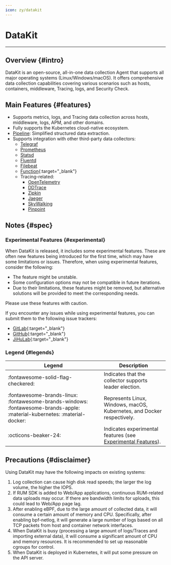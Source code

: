 ```yaml
---
icon: zy/datakit
---
```


# DataKit
---

## Overview {#intro}

DataKit is an open-source, all-in-one data collection Agent that supports all major operating systems (Linux/Windows/macOS). It offers comprehensive data collection capabilities covering various scenarios such as hosts, containers, middleware, Tracing, logs, and Security Check.

## Main Features {#features}

- Supports metrics, logs, and Tracing data collection across hosts, middleware, logs, APM, and other domains.
- Fully supports the Kubernetes cloud-native ecosystem.
- [Pipeline](../pipeline/use-pipeline/index.md): Simplified structured data extraction.
- Supports integration with other third-party data collectors:
    - [Telegraf](../integrations/telegraf.md)
    - [Prometheus](../integrations/prom.md)
    - [Statsd](../integrations/statsd.md)
    - [Fluentd](../integrations/logstreaming.md)
    - [Filebeat](../integrations/beats_output.md)
    - [Function](https://func.guance.com/doc/practice-write-data-via-datakit/){:target="_blank"}
    - Tracing-related:
        - [OpenTelemetry](../integrations/opentelemetry.md)
        - [DDTrace](../integrations/ddtrace.md)
        - [Zipkin](../integrations/zipkin.md)
        - [Jaeger](../integrations/jaeger.md)
        - [SkyWalking](../integrations/skywalking.md)
        - [Pinpoint](../integrations/pinpoint.md)

## Notes {#spec}

### Experimental Features {#experimental}

When DataKit is released, it includes some experimental features. These are often new features being introduced for the first time, which may have some limitations or issues. Therefore, when using experimental features, consider the following:

- The feature might be unstable.
- Some configuration options may not be compatible in future iterations.
- Due to their limitations, these features might be removed, but alternative solutions will be provided to meet the corresponding needs.

Please use these features with caution.

If you encounter any issues while using experimental features, you can submit them to the following issue trackers:

- [GitLab](https://gitlab.jiagouyun.com/cloudcare-tools/datakit/-/issues/new?issue%5Bmilestone_id%5D=){:target="_blank"}
- [GitHub](https://github.com/GuanceCloud/datakit/issues/new){:target="_blank"}
- [JiHuLab](https://jihulab.com/guance-cloud/datakit/-/issues/new){:target="_blank"}

### Legend {#legends}

| Legend                                                                                                                       | Description                                                            |
| ---                                                                                                                          | ---                                                                    |
| :fontawesome-solid-flag-checkered:                                                                                           | Indicates that the collector supports leader election.                 |
| :fontawesome-brands-linux: :fontawesome-brands-windows: :fontawesome-brands-apple: :material-kubernetes: :material-docker:   | Represents Linux, Windows, macOS, Kubernetes, and Docker respectively.  |
| :octicons-beaker-24:                                                                                                         | Indicates experimental features (see [Experimental Features](index.md#experimental)). |

## Precautions {#disclaimer}

Using DataKit may have the following impacts on existing systems:

1. Log collection can cause high disk read speeds; the larger the log volume, the higher the IOPS.
2. If RUM SDK is added to Web/App applications, continuous RUM-related data uploads may occur. If there are bandwidth limits for uploads, this could lead to Web/App page lag.
3. After enabling eBPF, due to the large amount of collected data, it will consume a certain amount of memory and CPU. Specifically, after enabling bpf-netlog, it will generate a large number of logs based on all TCP packets from host and container network interfaces.
4. When DataKit is busy (processing a large amount of logs/Traces and importing external data), it will consume a significant amount of CPU and memory resources. It is recommended to set up reasonable cgroups for control.
5. When DataKit is deployed in Kubernetes, it will put some pressure on the API server.